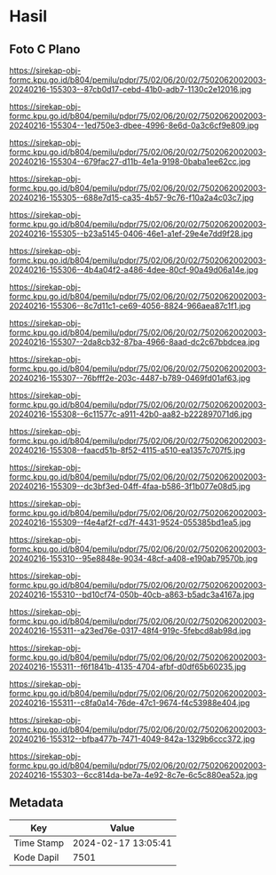 # Hasil

## Foto C Plano

https://sirekap-obj-formc.kpu.go.id/b804/pemilu/pdpr/75/02/06/20/02/7502062002003-20240216-155303--87cb0d17-cebd-41b0-adb7-1130c2e12016.jpg

https://sirekap-obj-formc.kpu.go.id/b804/pemilu/pdpr/75/02/06/20/02/7502062002003-20240216-155304--1ed750e3-dbee-4996-8e6d-0a3c6cf9e809.jpg

https://sirekap-obj-formc.kpu.go.id/b804/pemilu/pdpr/75/02/06/20/02/7502062002003-20240216-155304--679fac27-d11b-4e1a-9198-0baba1ee62cc.jpg

https://sirekap-obj-formc.kpu.go.id/b804/pemilu/pdpr/75/02/06/20/02/7502062002003-20240216-155305--688e7d15-ca35-4b57-9c76-f10a2a4c03c7.jpg

https://sirekap-obj-formc.kpu.go.id/b804/pemilu/pdpr/75/02/06/20/02/7502062002003-20240216-155305--b23a5145-0406-46e1-a1ef-29e4e7dd9f28.jpg

https://sirekap-obj-formc.kpu.go.id/b804/pemilu/pdpr/75/02/06/20/02/7502062002003-20240216-155306--4b4a04f2-a486-4dee-80cf-90a49d06a14e.jpg

https://sirekap-obj-formc.kpu.go.id/b804/pemilu/pdpr/75/02/06/20/02/7502062002003-20240216-155306--8c7d11c1-ce69-4056-8824-966aea87c1f1.jpg

https://sirekap-obj-formc.kpu.go.id/b804/pemilu/pdpr/75/02/06/20/02/7502062002003-20240216-155307--2da8cb32-87ba-4966-8aad-dc2c67bbdcea.jpg

https://sirekap-obj-formc.kpu.go.id/b804/pemilu/pdpr/75/02/06/20/02/7502062002003-20240216-155307--76bfff2e-203c-4487-b789-0469fd01af63.jpg

https://sirekap-obj-formc.kpu.go.id/b804/pemilu/pdpr/75/02/06/20/02/7502062002003-20240216-155308--6c11577c-a911-42b0-aa82-b222897071d6.jpg

https://sirekap-obj-formc.kpu.go.id/b804/pemilu/pdpr/75/02/06/20/02/7502062002003-20240216-155308--faacd51b-8f52-4115-a510-ea1357c707f5.jpg

https://sirekap-obj-formc.kpu.go.id/b804/pemilu/pdpr/75/02/06/20/02/7502062002003-20240216-155309--dc3bf3ed-04ff-4faa-b586-3f1b077e08d5.jpg

https://sirekap-obj-formc.kpu.go.id/b804/pemilu/pdpr/75/02/06/20/02/7502062002003-20240216-155309--f4e4af2f-cd7f-4431-9524-055385bd1ea5.jpg

https://sirekap-obj-formc.kpu.go.id/b804/pemilu/pdpr/75/02/06/20/02/7502062002003-20240216-155310--95e8848e-9034-48cf-a408-e190ab79570b.jpg

https://sirekap-obj-formc.kpu.go.id/b804/pemilu/pdpr/75/02/06/20/02/7502062002003-20240216-155310--bd10cf74-050b-40cb-a863-b5adc3a4167a.jpg

https://sirekap-obj-formc.kpu.go.id/b804/pemilu/pdpr/75/02/06/20/02/7502062002003-20240216-155311--a23ed76e-0317-48f4-919c-5febcd8ab98d.jpg

https://sirekap-obj-formc.kpu.go.id/b804/pemilu/pdpr/75/02/06/20/02/7502062002003-20240216-155311--f6f1841b-4135-4704-afbf-d0df65b60235.jpg

https://sirekap-obj-formc.kpu.go.id/b804/pemilu/pdpr/75/02/06/20/02/7502062002003-20240216-155311--c8fa0a14-76de-47c1-9674-f4c53988e404.jpg

https://sirekap-obj-formc.kpu.go.id/b804/pemilu/pdpr/75/02/06/20/02/7502062002003-20240216-155312--bfba477b-7471-4049-842a-1329b6ccc372.jpg

https://sirekap-obj-formc.kpu.go.id/b804/pemilu/pdpr/75/02/06/20/02/7502062002003-20240216-155303--6cc814da-be7a-4e92-8c7e-6c5c880ea52a.jpg


## Metadata

| Key        | Value               |
| ---------- | ------------------- |
| Time Stamp | 2024-02-17 13:05:41 |
| Kode Dapil | 7501                |



